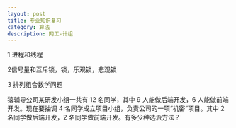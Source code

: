 ```yaml
---
layout: post
title: 专业知识复习
category: 算法
description: 网工-计组
---
```


1 进程和线程

2信号量和互斥锁，锁，乐观锁，悲观锁

3 排列组合数学问题

猿辅导公司某研发小组一共有 12 名同学，其中 9 人能做后端开发，6 人能做前端开发。现在要抽调 4 名同学成立项目小组，负责公司的一项“机密”项目。其中 2 名同学做后端开发，2 名同学做前端开发。有多少种选派方法？